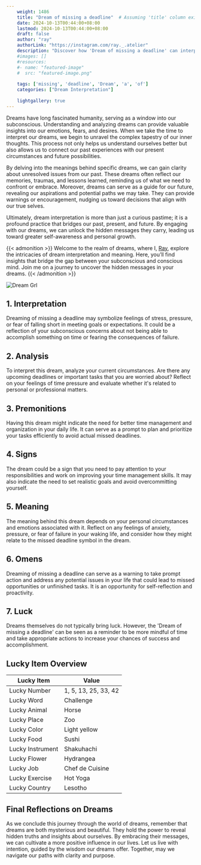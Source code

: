 ```yaml
---
    weight: 1486
    title: "Dream of missing a deadline"  # Assuming 'title' column exists
    date: 2024-10-13T00:44:00+08:00
    lastmod: 2024-10-13T00:44:00+08:00
    draft: false
    author: "ray"
    authorLink: "https://instagram.com/ray._.atelier"
    description: "Discover how 'Dream of missing a deadline' can interpret your future and uncover its significant meanings in your life."
    #images: []
    #resources:
    #- name: "featured-image"
    #  src: "featured-image.png"
    
    tags: ['missing', 'deadline', 'Dream', 'a', 'of']
    categories: ["Dream Interpretation"]
    
    lightgallery: true
---
```

    
Dreams have long fascinated humanity, serving as a window into our subconscious. Understanding and analyzing dreams can provide valuable insights into our emotions, fears, and desires. When we take the time to interpret our dreams, we begin to unravel the complex tapestry of our inner thoughts. This process not only helps us understand ourselves better but also allows us to connect our past experiences with our present circumstances and future possibilities.

By delving into the meanings behind specific dreams, we can gain clarity about unresolved issues from our past. These dreams often reflect our memories, traumas, and lessons learned, reminding us of what we need to confront or embrace. Moreover, dreams can serve as a guide for our future, revealing our aspirations and potential paths we may take. They can provide warnings or encouragement, nudging us toward decisions that align with our true selves.

Ultimately, dream interpretation is more than just a curious pastime; it is a profound practice that bridges our past, present, and future. By engaging with our dreams, we can unlock the hidden messages they carry, leading us toward greater self-awareness and personal growth.

{{< admonition >}}
Welcome to the realm of dreams, where I, [Ray](https://instagram.com/ray._.atelier), explore the intricacies of dream interpretation and meaning. Here, you’ll find insights that bridge the gap between your subconscious and conscious mind. Join me on a journey to uncover the hidden messages in your dreams.
{{< /admonition >}}

![Dream Grl](https://cdn.pixabay.com/photo/2017/11/02/03/35/gothic-2910057_1280.jpg "Dream Grl")

## 1. Interpretation
 Dreaming of missing a deadline may symbolize feelings of stress, pressure, or fear of falling short in meeting goals or expectations. It could be a reflection of your subconscious concerns about not being able to accomplish something on time or fearing the consequences of failure.

## 2. Analysis
 To interpret this dream, analyze your current circumstances. Are there any upcoming deadlines or important tasks that you are worried about? Reflect on your feelings of time pressure and evaluate whether it's related to personal or professional matters.

## 3. Premonitions
 Having this dream might indicate the need for better time management and organization in your daily life. It can serve as a prompt to plan and prioritize your tasks efficiently to avoid actual missed deadlines.

## 4. Signs
 The dream could be a sign that you need to pay attention to your responsibilities and work on improving your time management skills. It may also indicate the need to set realistic goals and avoid overcommitting yourself.

## 5. Meaning
 The meaning behind this dream depends on your personal circumstances and emotions associated with it. Reflect on any feelings of anxiety, pressure, or fear of failure in your waking life, and consider how they might relate to the missed deadline symbol in the dream.

## 6. Omens
 Dreaming of missing a deadline can serve as a warning to take prompt action and address any potential issues in your life that could lead to missed opportunities or unfinished tasks. It is an opportunity for self-reflection and proactivity.

## 7. Luck
 Dreams themselves do not typically bring luck. However, the 'Dream of missing a deadline' can be seen as a reminder to be more mindful of time and take appropriate actions to increase your chances of success and accomplishment.

## Lucky Item Overview
| Lucky Item          | Value              |
|---------------|--------------------|
| Lucky Number        | 1, 5, 13, 25, 33, 42  |
| Lucky Word          | Challenge |
| Lucky Animal        | Horse |
| Lucky Place         | Zoo     |
| Lucky Color         | Light yellow     |
| Lucky Food          | Sushi      |
| Lucky Instrument    | Shakuhachi |
| Lucky Flower        | Hydrangea    |
| Lucky Job           | Chef de Cuisine       |
| Lucky Exercise      | Hot Yoga  |
| Lucky Country       | Lesotho    |


##  Final Reflections on Dreams

As we conclude this journey through the world of dreams, remember that dreams are both mysterious and beautiful. They hold the power to reveal hidden truths and insights about ourselves. By embracing their messages, we can cultivate a more positive influence in our lives. Let us live with intention, guided by the wisdom our dreams offer. Together, may we navigate our paths with clarity and purpose.
